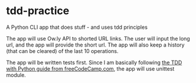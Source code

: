 # tdd-practice
A Python CLI app that does stuff - and uses tdd principles

The app will use Ow.ly API to shorted URL links. The user will input the long url, and the app will provide the short url. The app will also keep a history (that can be cleared) of the last 10 operations.

The app will be written tests first. Since I am basically following [the TDD with Python guide from freeCodeCamp.com](https://www.freecodecamp.org/news/learning-to-test-with-python-997ace2d8abe/), the app will use unittest module.




